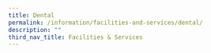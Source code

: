 ```yaml
---
title: Dental
permalink: /information/facilities-and-services/dental/
description: ""
third_nav_title: Facilities & Services
---
```

